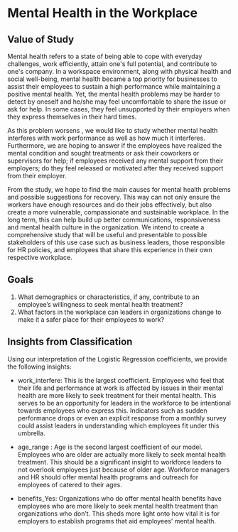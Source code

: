 # Mental Health in the Workplace

## Value of Study
Mental health refers to a state of being able to cope with everyday challenges, work efficiently, attain one's full potential, and contribute to one's company. In a workspace environment, along with physical health and social well-being, mental health became a top priority for businesses to assist their employees to sustain a high performance while maintaining a positive mental health. Yet, the mental health problems may be harder to detect by oneself and he/she may feel uncomfortable to share the issue or ask for help. In some cases, they feel unsupported by their employers when they express themselves in their hard times. 

As this problem worsens , we would like to study whether mental health interferes with work performance as well as how much it interferes. Furthermore, we are hoping to answer if the employees have realized the mental condition and sought treatments or ask their coworkers or supervisors for help; if employees received any mental support from their employers; do they feel released or motivated after they received support from their employer.

From the study, we hope to find the main causes for mental health problems and possible suggestions for recovery. This way can not only ensure the workers have enough resources and do their jobs effectively, but also create a more vulnerable, compassionate and sustainable workplace. In the long term, this can help build up better communications, responsiveness and mental health culture in the organization. We intend to create a comprehensive study that will be useful and presentable to possible stakeholders of this use case such as business leaders, those responsible for HR policies, and employees that share this experience in their own respective workplace.

## Goals
1. What demographics or characteristics, if any, contribute to an employee’s willingness to seek mental health treatment?
2. What factors in the workplace can leaders in organizations change to make it a safer place for their employees to work?

## Insights from Classification 

Using our interpretation of the Logistic Regression coefficients, we provide the following insights: 
* work_interfere: This is the largest coefficient. Employees who feel that their life and performance at work is affected by issues in their mental health are more likely to seek treatment for their mental health. This serves to be an opportunity for leaders in the workforce to be intentional towards employees who express this. Indicators such as sudden performance drops or even an explicit response from a monthly survey could assist leaders in understanding which employees fit under this umbrella.
* age_range : Age is the second largest coefficient of our model. Employees who are older are actually more likely to seek mental health treatment. This should be a significant insight to workforce leaders to not overlook employees just because of older age. Workforce managers and HR should offer mental health programs and outreach for employees of catered to their ages.

* benefits_Yes: Organizations who do offer mental health benefits have employees who are more likely to seek mental health treatment than organizations who don’t. This sheds more light onto how vital it is for employers to establish programs that aid employees’ mental health. 


